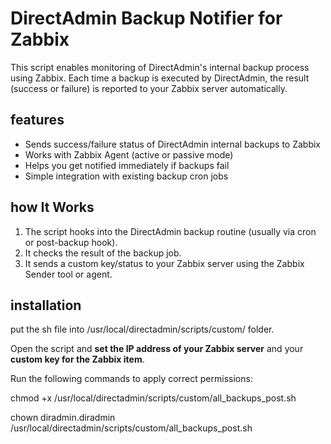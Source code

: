 # DirectAdmin Backup Notifier for Zabbix

This script enables monitoring of DirectAdmin's internal backup process using Zabbix. Each time a backup is executed by DirectAdmin, the result (success or failure) is reported to your Zabbix server automatically.

## features

- Sends success/failure status of DirectAdmin internal backups to Zabbix
- Works with Zabbix Agent (active or passive mode)
- Helps you get notified immediately if backups fail
- Simple integration with existing backup cron jobs

## how It Works

1. The script hooks into the DirectAdmin backup routine (usually via cron or post-backup hook).
2. It checks the result of the backup job.
3. It sends a custom key/status to your Zabbix server using the Zabbix Sender tool or agent.

## installation
put the sh file into /usr/local/directadmin/scripts/custom/ folder.

Open the script and **set the IP address of your Zabbix server** and your **custom key for the Zabbix item**.

Run the following commands to apply correct permissions:

chmod +x /usr/local/directadmin/scripts/custom/all_backups_post.sh

chown diradmin.diradmin /usr/local/directadmin/scripts/custom/all_backups_post.sh
